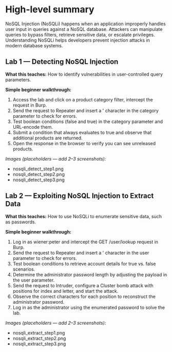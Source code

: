 # High-level summary

NoSQL Injection (NoSQLi) happens when an application improperly handles user input in queries against a NoSQL database. Attackers can manipulate queries to bypass filters, retrieve sensitive data, or escalate privileges. Understanding NoSQLi helps developers prevent injection attacks in modern database systems.

## Lab 1 — Detecting NoSQL Injection

**What this teaches:** How to identify vulnerabilities in user-controlled query parameters.

**Simple beginner walkthrough:**

1. Access the lab and click on a product category filter, intercept the request in Burp.
2. Send the request to Repeater and insert a ' character in the category parameter to check for errors.
3. Test boolean conditions (false and true) in the category parameter and URL-encode them.
4. Submit a condition that always evaluates to true and observe that additional products are returned.
5. Open the response in the browser to verify you can see unreleased products.

*Images (placeholders — add 2–3 screenshots):*

* nosqli\_detect\_step1.png
* nosqli\_detect\_step2.png
* nosqli\_detect\_step3.png


## Lab 2 — Exploiting NoSQL Injection to Extract Data

**What this teaches:** How to use NoSQLi to enumerate sensitive data, such as passwords.

**Simple beginner walkthrough:**

1. Log in as wiener\:peter and intercept the GET /user/lookup request in Burp.
2. Send the request to Repeater and insert a ' character in the user parameter to check for errors.
3. Test boolean conditions to retrieve account details for true vs. false scenarios.
4. Determine the administrator password length by adjusting the payload in the user parameter.
5. Send the request to Intruder, configure a Cluster bomb attack with positions for index and letter, and start the attack.
6. Observe the correct characters for each position to reconstruct the administrator password.
7. Log in as the administrator using the enumerated password to solve the lab.

*Images (placeholders — add 2–3 screenshots):*

* nosqli\_extract\_step1.png
* nosqli\_extract\_step2.png
* nosqli\_extract\_step3.png

